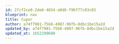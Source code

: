 ```yaml
---
id: 27cf2ce8-2de6-4654-a0d6-f96f77c03c65
blueprint: nav
title: Cupor
author: a74f7981-75b8-4987-96fb-8dbc1be15a2d
updated_by: a74f7981-75b8-4987-96fb-8dbc1be15a2d
updated_at: 1652290680
---
```

